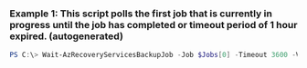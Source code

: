 ### Example 1: This script polls the first job that is currently in progress until the job has completed or timeout period of 1 hour expired. (autogenerated)
```powershell
PS C:\> Wait-AzRecoveryServicesBackupJob -Job $Jobs[0] -Timeout 3600 -VaultId $vault.ID
```

